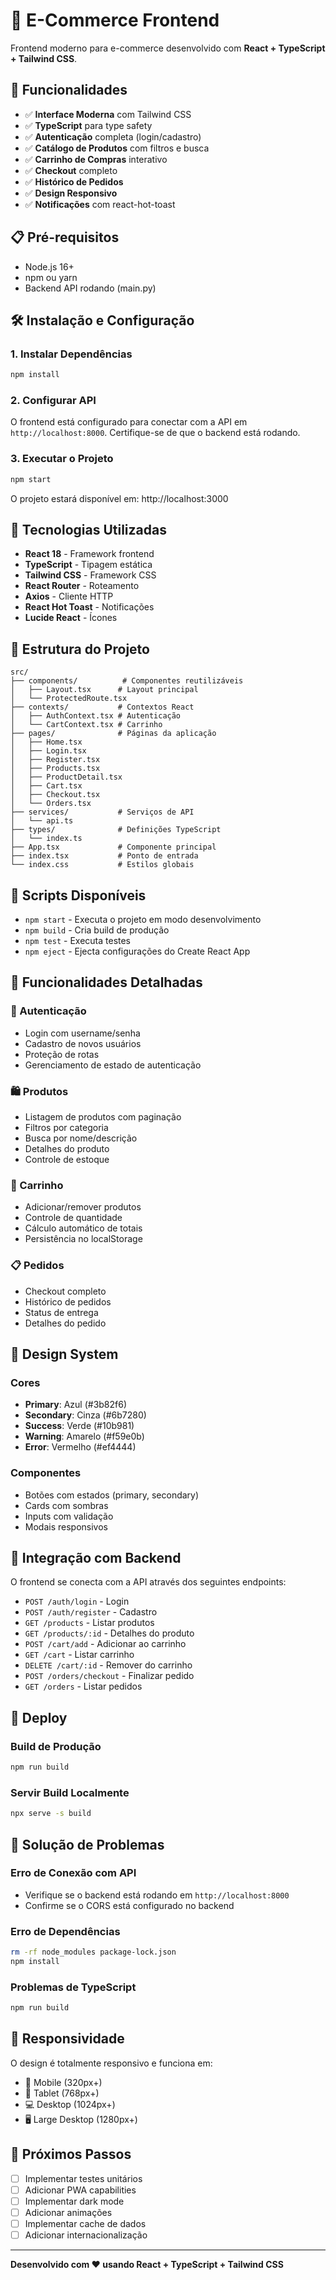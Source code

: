 # 🛒 E-Commerce Frontend

Frontend moderno para e-commerce desenvolvido com **React + TypeScript + Tailwind CSS**.

## 🚀 Funcionalidades

- ✅ **Interface Moderna** com Tailwind CSS
- ✅ **TypeScript** para type safety
- ✅ **Autenticação** completa (login/cadastro)
- ✅ **Catálogo de Produtos** com filtros e busca
- ✅ **Carrinho de Compras** interativo
- ✅ **Checkout** completo
- ✅ **Histórico de Pedidos**
- ✅ **Design Responsivo**
- ✅ **Notificações** com react-hot-toast

## 📋 Pré-requisitos

- Node.js 16+
- npm ou yarn
- Backend API rodando (main.py)

## 🛠️ Instalação e Configuração

### 1. Instalar Dependências
```bash
npm install
```

### 2. Configurar API
O frontend está configurado para conectar com a API em `http://localhost:8000`.
Certifique-se de que o backend está rodando.

### 3. Executar o Projeto
```bash
npm start
```

O projeto estará disponível em: http://localhost:3000

## 🎨 Tecnologias Utilizadas

- **React 18** - Framework frontend
- **TypeScript** - Tipagem estática
- **Tailwind CSS** - Framework CSS
- **React Router** - Roteamento
- **Axios** - Cliente HTTP
- **React Hot Toast** - Notificações
- **Lucide React** - Ícones

## 📁 Estrutura do Projeto

```
src/
├── components/          # Componentes reutilizáveis
│   ├── Layout.tsx      # Layout principal
│   └── ProtectedRoute.tsx
├── contexts/           # Contextos React
│   ├── AuthContext.tsx # Autenticação
│   └── CartContext.tsx # Carrinho
├── pages/              # Páginas da aplicação
│   ├── Home.tsx
│   ├── Login.tsx
│   ├── Register.tsx
│   ├── Products.tsx
│   ├── ProductDetail.tsx
│   ├── Cart.tsx
│   ├── Checkout.tsx
│   └── Orders.tsx
├── services/           # Serviços de API
│   └── api.ts
├── types/              # Definições TypeScript
│   └── index.ts
├── App.tsx             # Componente principal
├── index.tsx           # Ponto de entrada
└── index.css           # Estilos globais
```

## 🔧 Scripts Disponíveis

- `npm start` - Executa o projeto em modo desenvolvimento
- `npm build` - Cria build de produção
- `npm test` - Executa testes
- `npm eject` - Ejecta configurações do Create React App

## 🎯 Funcionalidades Detalhadas

### 🔐 Autenticação
- Login com username/senha
- Cadastro de novos usuários
- Proteção de rotas
- Gerenciamento de estado de autenticação

### 🛍️ Produtos
- Listagem de produtos com paginação
- Filtros por categoria
- Busca por nome/descrição
- Detalhes do produto
- Controle de estoque

### 🛒 Carrinho
- Adicionar/remover produtos
- Controle de quantidade
- Cálculo automático de totais
- Persistência no localStorage

### 📋 Pedidos
- Checkout completo
- Histórico de pedidos
- Status de entrega
- Detalhes do pedido

## 🎨 Design System

### Cores
- **Primary**: Azul (#3b82f6)
- **Secondary**: Cinza (#6b7280)
- **Success**: Verde (#10b981)
- **Warning**: Amarelo (#f59e0b)
- **Error**: Vermelho (#ef4444)

### Componentes
- Botões com estados (primary, secondary)
- Cards com sombras
- Inputs com validação
- Modais responsivos

## 🔗 Integração com Backend

O frontend se conecta com a API através dos seguintes endpoints:

- `POST /auth/login` - Login
- `POST /auth/register` - Cadastro
- `GET /products` - Listar produtos
- `GET /products/:id` - Detalhes do produto
- `POST /cart/add` - Adicionar ao carrinho
- `GET /cart` - Listar carrinho
- `DELETE /cart/:id` - Remover do carrinho
- `POST /orders/checkout` - Finalizar pedido
- `GET /orders` - Listar pedidos

## 🚀 Deploy

### Build de Produção
```bash
npm run build
```

### Servir Build Localmente
```bash
npx serve -s build
```

## 🐛 Solução de Problemas

### Erro de Conexão com API
- Verifique se o backend está rodando em `http://localhost:8000`
- Confirme se o CORS está configurado no backend

### Erro de Dependências
```bash
rm -rf node_modules package-lock.json
npm install
```

### Problemas de TypeScript
```bash
npm run build
```

## 📱 Responsividade

O design é totalmente responsivo e funciona em:
- 📱 Mobile (320px+)
- 📱 Tablet (768px+)
- 💻 Desktop (1024px+)
- 🖥️ Large Desktop (1280px+)

## 🎉 Próximos Passos

- [ ] Implementar testes unitários
- [ ] Adicionar PWA capabilities
- [ ] Implementar dark mode
- [ ] Adicionar animações
- [ ] Implementar cache de dados
- [ ] Adicionar internacionalização

---

**Desenvolvido com ❤️ usando React + TypeScript + Tailwind CSS**


